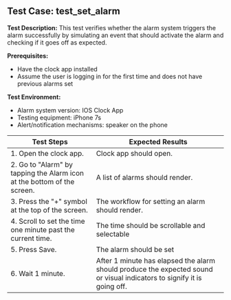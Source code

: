 ## Test Case: test_set_alarm

**Test Description:**
This test verifies whether the alarm system triggers the alarm successfully by simulating an event that should activate the alarm and checking if it goes off as expected.

**Prerequisites:**
- Have the clock app installed
- Assume the user is logging in for the first time and does not have previous alarms set

**Test Environment:**
- Alarm system version: IOS Clock App
- Testing equipment: iPhone 7s
- Alert/notification mechanisms: speaker on the phone

| Test Steps                                         | Expected Results                                       |
|----------------------------------------------------|--------------------------------------------------------|
| 1. Open the clock app.                            | Clock app should open.|
| 2. Go to "Alarm" by tapping the Alarm icon at the bottom of the screen. | A list of alarms should render. |
| 3. Press the "+" symbol at the top of the screen. | The workflow for setting an alarm should render. |
| 4. Scroll to set the time one minute past the current time. | The time should be scrollable and selectable                                                       |
| 5. Press Save.                                    | The alarm should be set                                                       |
| 6. Wait 1 minute.                                | After 1 minute has elapsed the alarm should produce the expected sound or visual indicators to signify it is going off.                                                    |




